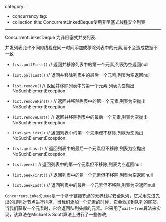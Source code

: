 ﻿category: 
- concurrency
tag:
- collection
title: ConcurrentLinkedDeque使用非阻塞式线程安全列表
---

ConcurrentLinkedDeque 为非阻塞式并发列表.

并发列表允许不同的线程在同一时间添加或移除列表中的元素,而不会造成数据不一致

* `list.pollFirst()`    // 返回并移除列表中的第一个元素,列表为空返回null
* `list.pollLast()`     // 返回并移除列表中的最后一个元素,列表为空返回null
* `list.remove()`       // 返回并移除列表中的第一个元素,列表为空抛出NoSuchElementException
* `list.removeFirst()`  // 返回并移除列表中的第一个元素,列表为空抛出NoSuchElementException
* `list.removeLast()`   // 返回并移除列表中的最后一个元素,列表为空抛出NoSuchElementException

* `list.getFirst()`     // 返回列表中的第一个元素但不移除,列表为空抛出NoSuchElementException
* `list.getLast()`      // 返回列表中的最后一个元素但不移除,列表为空抛出NoSuchElementException
* `list.peek()`         // 返回列表中的第一个元素但不移除,列表为空返回null
* `list.peekFirst()`        // 返回列表中的第一个元素但不移除,列表为空返回null
* `list.peekLast()`     // 返回列表中的最后一个元素但不移除,列表为空返回null

`ConcurrentLinkedQueue`是一个基于链接节点的无界线程安全队列，它采用先进先出的规则对节点进行排序，当我们添加一个元素的时候，它会添加到队列的尾部，当我们获取一个元素时，它会返回队列头部的元素。它采用了`wait－free`算法来实现，该算法在Michael & Scott算法上进行了一些修改,